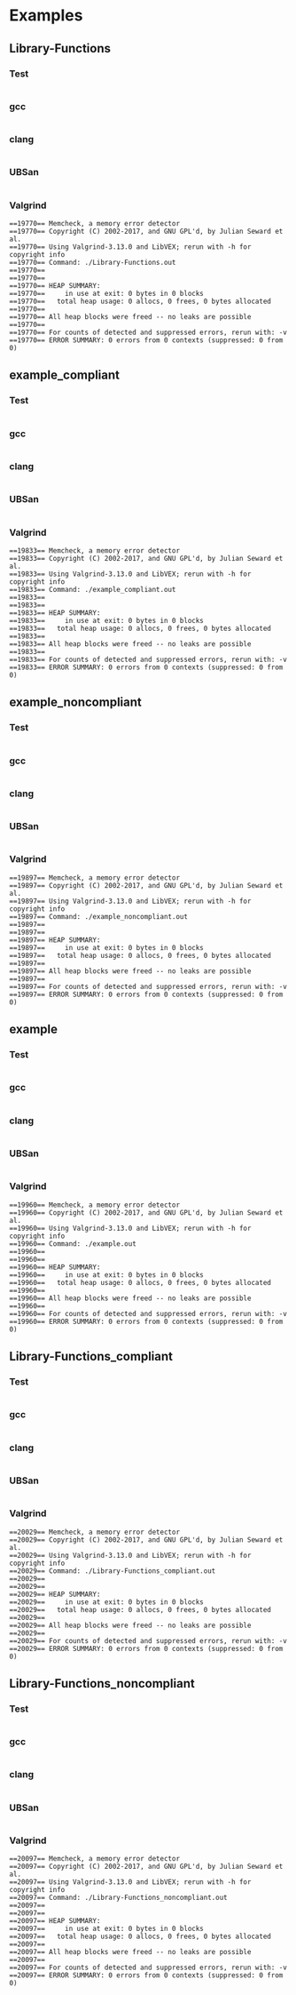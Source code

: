 # Examples
## Library-Functions
### Test
```
```
### gcc
```
```
### clang
```
```
### UBSan
```
```
### Valgrind
```
==19770== Memcheck, a memory error detector
==19770== Copyright (C) 2002-2017, and GNU GPL'd, by Julian Seward et al.
==19770== Using Valgrind-3.13.0 and LibVEX; rerun with -h for copyright info
==19770== Command: ./Library-Functions.out
==19770== 
==19770== 
==19770== HEAP SUMMARY:
==19770==     in use at exit: 0 bytes in 0 blocks
==19770==   total heap usage: 0 allocs, 0 frees, 0 bytes allocated
==19770== 
==19770== All heap blocks were freed -- no leaks are possible
==19770== 
==19770== For counts of detected and suppressed errors, rerun with: -v
==19770== ERROR SUMMARY: 0 errors from 0 contexts (suppressed: 0 from 0)
```
## example_compliant
### Test
```
```
### gcc
```
```
### clang
```
```
### UBSan
```
```
### Valgrind
```
==19833== Memcheck, a memory error detector
==19833== Copyright (C) 2002-2017, and GNU GPL'd, by Julian Seward et al.
==19833== Using Valgrind-3.13.0 and LibVEX; rerun with -h for copyright info
==19833== Command: ./example_compliant.out
==19833== 
==19833== 
==19833== HEAP SUMMARY:
==19833==     in use at exit: 0 bytes in 0 blocks
==19833==   total heap usage: 0 allocs, 0 frees, 0 bytes allocated
==19833== 
==19833== All heap blocks were freed -- no leaks are possible
==19833== 
==19833== For counts of detected and suppressed errors, rerun with: -v
==19833== ERROR SUMMARY: 0 errors from 0 contexts (suppressed: 0 from 0)
```
## example_noncompliant
### Test
```
```
### gcc
```
```
### clang
```
```
### UBSan
```
```
### Valgrind
```
==19897== Memcheck, a memory error detector
==19897== Copyright (C) 2002-2017, and GNU GPL'd, by Julian Seward et al.
==19897== Using Valgrind-3.13.0 and LibVEX; rerun with -h for copyright info
==19897== Command: ./example_noncompliant.out
==19897== 
==19897== 
==19897== HEAP SUMMARY:
==19897==     in use at exit: 0 bytes in 0 blocks
==19897==   total heap usage: 0 allocs, 0 frees, 0 bytes allocated
==19897== 
==19897== All heap blocks were freed -- no leaks are possible
==19897== 
==19897== For counts of detected and suppressed errors, rerun with: -v
==19897== ERROR SUMMARY: 0 errors from 0 contexts (suppressed: 0 from 0)
```
## example
### Test
```
```
### gcc
```
```
### clang
```
```
### UBSan
```
```
### Valgrind
```
==19960== Memcheck, a memory error detector
==19960== Copyright (C) 2002-2017, and GNU GPL'd, by Julian Seward et al.
==19960== Using Valgrind-3.13.0 and LibVEX; rerun with -h for copyright info
==19960== Command: ./example.out
==19960== 
==19960== 
==19960== HEAP SUMMARY:
==19960==     in use at exit: 0 bytes in 0 blocks
==19960==   total heap usage: 0 allocs, 0 frees, 0 bytes allocated
==19960== 
==19960== All heap blocks were freed -- no leaks are possible
==19960== 
==19960== For counts of detected and suppressed errors, rerun with: -v
==19960== ERROR SUMMARY: 0 errors from 0 contexts (suppressed: 0 from 0)
```
## Library-Functions_compliant
### Test
```
```
### gcc
```
```
### clang
```
```
### UBSan
```
```
### Valgrind
```
==20029== Memcheck, a memory error detector
==20029== Copyright (C) 2002-2017, and GNU GPL'd, by Julian Seward et al.
==20029== Using Valgrind-3.13.0 and LibVEX; rerun with -h for copyright info
==20029== Command: ./Library-Functions_compliant.out
==20029== 
==20029== 
==20029== HEAP SUMMARY:
==20029==     in use at exit: 0 bytes in 0 blocks
==20029==   total heap usage: 0 allocs, 0 frees, 0 bytes allocated
==20029== 
==20029== All heap blocks were freed -- no leaks are possible
==20029== 
==20029== For counts of detected and suppressed errors, rerun with: -v
==20029== ERROR SUMMARY: 0 errors from 0 contexts (suppressed: 0 from 0)
```
## Library-Functions_noncompliant
### Test
```
```
### gcc
```
```
### clang
```
```
### UBSan
```
```
### Valgrind
```
==20097== Memcheck, a memory error detector
==20097== Copyright (C) 2002-2017, and GNU GPL'd, by Julian Seward et al.
==20097== Using Valgrind-3.13.0 and LibVEX; rerun with -h for copyright info
==20097== Command: ./Library-Functions_noncompliant.out
==20097== 
==20097== 
==20097== HEAP SUMMARY:
==20097==     in use at exit: 0 bytes in 0 blocks
==20097==   total heap usage: 0 allocs, 0 frees, 0 bytes allocated
==20097== 
==20097== All heap blocks were freed -- no leaks are possible
==20097== 
==20097== For counts of detected and suppressed errors, rerun with: -v
==20097== ERROR SUMMARY: 0 errors from 0 contexts (suppressed: 0 from 0)
```
